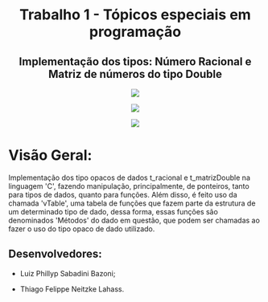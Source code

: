 <h1 align="center"> Trabalho 1 - Tópicos especiais em programação </h1>
<p align="center">
<h2 align="center"> Implementação dos tipos: Número Racional e Matriz de números do tipo Double </h1>
<p align="center">
<img src="http://img.shields.io/static/v1?label=VERSAO&message=v0.0.0&color=blue&style=for-the-badge"/>
</p>
<p align="center">
<img src="http://img.shields.io/static/v1?label=code_quality&message=C&color=res&style=for-the-badge"/>
</p>
<p align="center">
<img src="http://img.shields.io/static/v1?label=STATUS&message=CONCLUIDO&color=GREEN&style=for-the-badge"/>
</p>

# Visão Geral:
Implementação dos tipo opacos de dados t_racional e t_matrizDouble na linguagem 'C', fazendo manipulação, principalmente, de ponteiros, tanto para 
tipos de dados, quanto para funções. Além disso, é feito uso da chamada 'vTable', uma tabela de funções que fazem parte da estrutura de um determinado
tipo de dado, dessa forma, essas funções são denominados 'Métodos' do dado em questão, que podem ser chamadas ao fazer o uso do tipo opaco de dado utilizado.

## Desenvolvedores:

- Luiz Phillyp Sabadini Bazoni;

- Thiago Felippe Neitzke Lahass.
